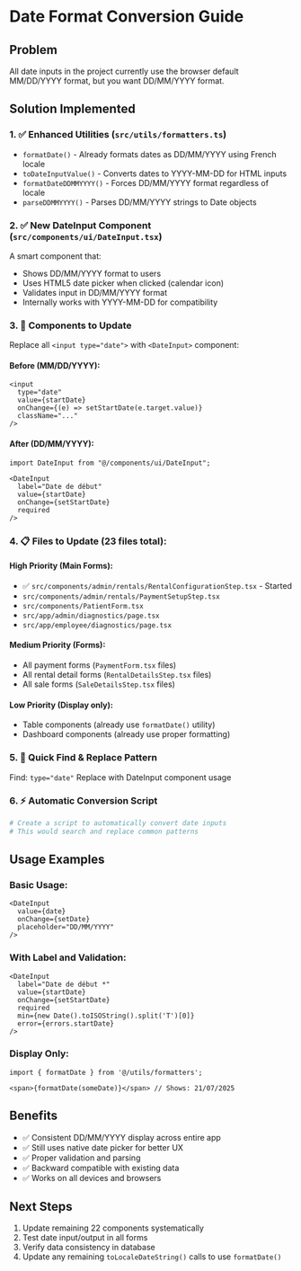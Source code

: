 # Date Format Conversion Guide

## Problem
All date inputs in the project currently use the browser default MM/DD/YYYY format, but you want DD/MM/YYYY format.

## Solution Implemented

### 1. ✅ Enhanced Utilities (`src/utils/formatters.ts`)
- `formatDate()` - Already formats dates as DD/MM/YYYY using French locale
- `toDateInputValue()` - Converts dates to YYYY-MM-DD for HTML inputs
- `formatDateDDMMYYYY()` - Forces DD/MM/YYYY format regardless of locale
- `parseDDMMYYYY()` - Parses DD/MM/YYYY strings to Date objects

### 2. ✅ New DateInput Component (`src/components/ui/DateInput.tsx`)
A smart component that:
- Shows DD/MM/YYYY format to users
- Uses HTML5 date picker when clicked (calendar icon)
- Validates input in DD/MM/YYYY format
- Internally works with YYYY-MM-DD for compatibility

### 3. 🔧 Components to Update

Replace all `<input type="date">` with `<DateInput>` component:

#### Before (MM/DD/YYYY):
```tsx
<input
  type="date"
  value={startDate}
  onChange={(e) => setStartDate(e.target.value)}
  className="..."
/>
```

#### After (DD/MM/YYYY):
```tsx
import DateInput from "@/components/ui/DateInput";

<DateInput
  label="Date de début"
  value={startDate}
  onChange={setStartDate}
  required
/>
```

### 4. 📋 Files to Update (23 files total):

#### High Priority (Main Forms):
- ✅ `src/components/admin/rentals/RentalConfigurationStep.tsx` - Started
- `src/components/admin/rentals/PaymentSetupStep.tsx`
- `src/components/PatientForm.tsx`
- `src/app/admin/diagnostics/page.tsx`
- `src/app/employee/diagnostics/page.tsx`

#### Medium Priority (Forms):
- All payment forms (`PaymentForm.tsx` files)
- All rental detail forms (`RentalDetailsStep.tsx` files)
- All sale forms (`SaleDetailsStep.tsx` files)

#### Low Priority (Display only):
- Table components (already use `formatDate()` utility)
- Dashboard components (already use proper formatting)

### 5. 🔄 Quick Find & Replace Pattern

Find: `type="date"`
Replace with DateInput component usage

### 6. ⚡ Automatic Conversion Script

```bash
# Create a script to automatically convert date inputs
# This would search and replace common patterns
```

## Usage Examples

### Basic Usage:
```tsx
<DateInput
  value={date}
  onChange={setDate}
  placeholder="DD/MM/YYYY"
/>
```

### With Label and Validation:
```tsx
<DateInput
  label="Date de début *"
  value={startDate}
  onChange={setStartDate}
  required
  min={new Date().toISOString().split('T')[0]}
  error={errors.startDate}
/>
```

### Display Only:
```tsx
import { formatDate } from '@/utils/formatters';

<span>{formatDate(someDate)}</span> // Shows: 21/07/2025
```

## Benefits
- ✅ Consistent DD/MM/YYYY display across entire app
- ✅ Still uses native date picker for better UX
- ✅ Proper validation and parsing
- ✅ Backward compatible with existing data
- ✅ Works on all devices and browsers

## Next Steps
1. Update remaining 22 components systematically
2. Test date input/output in all forms
3. Verify data consistency in database
4. Update any remaining `toLocaleDateString()` calls to use `formatDate()`